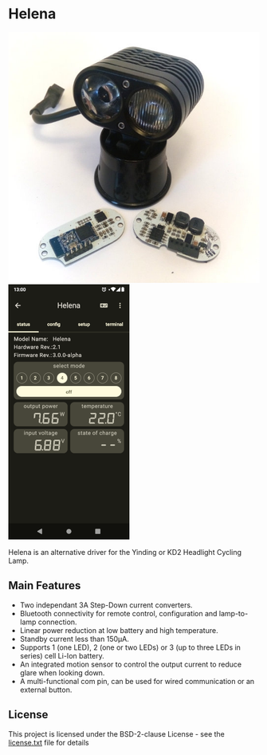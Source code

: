 # Helena

![Helena](Documentation/Img/title_small.jpg) ![app](Documentation/Img/title_app.png)

Helena is an alternative driver for the Yinding or KD2 Headlight Cycling Lamp.

## Main Features

- Two independant 3A Step-Down current converters.
- Bluetooth connectivity for remote control, configuration and lamp-to-lamp connection.
- Linear power reduction at low battery and high temperature.
- Standby current less than 150µA.
- Supports 1 (one LED), 2 (one or two LEDs) or 3 (up to three LEDs in series) cell Li-Ion battery.
- An integrated motion sensor to control the output current to reduce glare when looking down.
- A multi-functional com pin, can be used for wired communication or an external button.

## License

This project is licensed under the BSD-2-clause License - see the [license.txt](license.txt) file for details
